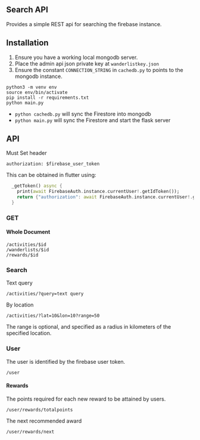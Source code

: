 
## Search API

Provides a simple REST api for searching the firebase instance.

## Installation

1. Ensure you have a working local mongodb server. 
2. Place the admin api json private key at `wanderlistkey.json`
3. Ensure the constant `CONNECTION_STRING` in `cachedb.py` to points to the mongodb
   instance.

```shell
python3 -m venv env 
source env/bin/activate
pip install -r requirements.txt
python main.py
```

- `python cachedb.py` will sync the Firestore into mongodb
- `python main.py` will sync the Firestore and start the flask server

## API
Must Set header

```shell
authorization: $firebase_user_token
```

This can be obtained in flutter using:

```dart
  _getToken() async {
    print(await FirebaseAuth.instance.currentUser!.getIdToken());
    return {"authorization": await FirebaseAuth.instance.currentUser!.getIdToken()};
  }
```

### GET

#### Whole Document

```shell
/activities/$id
/wanderlists/$id
/rewards/$id
```

### Search

Text query

```shell
/activities/?query=text query
```

By location

```shell
/activities/?lat=10&lon=10?range=50
```

The range is optional, and specified as a radius in kilometers of the specified location.

### User

The user is identified by the firebase user token.

```
/user
```

#### Rewards

The points required for each new reward to be attained by users.

```shell
/user/rewards/totalpoints
```

The next recommended award

```shell
/user/rewards/next
```


